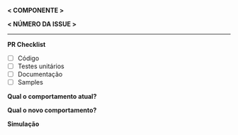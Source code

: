 **< COMPONENTE >**

**< NÚMERO DA ISSUE >**
_____________________________________________________________________________

**PR Checklist**

- [ ] Código
- [ ] Testes unitários
- [ ] Documentação
- [ ] Samples

**Qual o comportamento atual?**


**Qual o novo comportamento?**


**Simulação**
